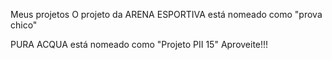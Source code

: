 Meus projetos
O projeto da ARENA ESPORTIVA está nomeado como "prova chico"

PURA ACQUA está nomeado como "Projeto PII 15"
Aproveite!!!

